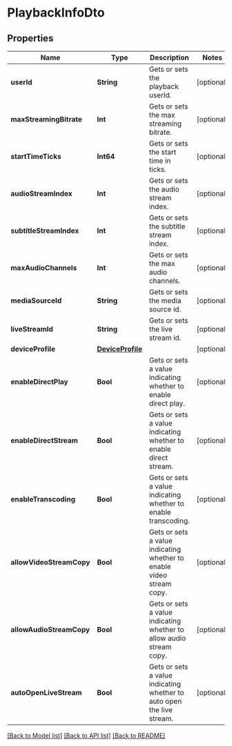 # PlaybackInfoDto

## Properties
Name | Type | Description | Notes
------------ | ------------- | ------------- | -------------
**userId** | **String** | Gets or sets the playback userId. | [optional] 
**maxStreamingBitrate** | **Int** | Gets or sets the max streaming bitrate. | [optional] 
**startTimeTicks** | **Int64** | Gets or sets the start time in ticks. | [optional] 
**audioStreamIndex** | **Int** | Gets or sets the audio stream index. | [optional] 
**subtitleStreamIndex** | **Int** | Gets or sets the subtitle stream index. | [optional] 
**maxAudioChannels** | **Int** | Gets or sets the max audio channels. | [optional] 
**mediaSourceId** | **String** | Gets or sets the media source id. | [optional] 
**liveStreamId** | **String** | Gets or sets the live stream id. | [optional] 
**deviceProfile** | [**DeviceProfile**](DeviceProfile.md) |  | [optional] 
**enableDirectPlay** | **Bool** | Gets or sets a value indicating whether to enable direct play. | [optional] 
**enableDirectStream** | **Bool** | Gets or sets a value indicating whether to enable direct stream. | [optional] 
**enableTranscoding** | **Bool** | Gets or sets a value indicating whether to enable transcoding. | [optional] 
**allowVideoStreamCopy** | **Bool** | Gets or sets a value indicating whether to enable video stream copy. | [optional] 
**allowAudioStreamCopy** | **Bool** | Gets or sets a value indicating whether to allow audio stream copy. | [optional] 
**autoOpenLiveStream** | **Bool** | Gets or sets a value indicating whether to auto open the live stream. | [optional] 

[[Back to Model list]](../README.md#documentation-for-models) [[Back to API list]](../README.md#documentation-for-api-endpoints) [[Back to README]](../README.md)


